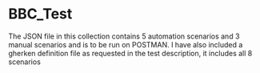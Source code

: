 # BBC_Test
The JSON file in this collection contains 5 automation scenarios and 3 manual scenarios and is to be run on POSTMAN. 
I have also included a gherken definition file as requested in the test description, it includes all 8 scenarios
